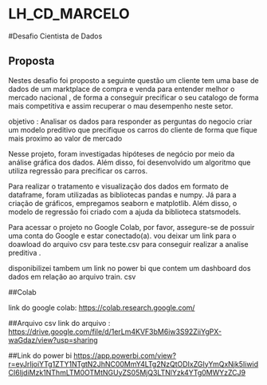 # LH_CD_MARCELO

#Desafio Cientista de Dados 

## Proposta 

Nestes desafio foi proposto a seguinte questão um cliente tem uma base de dados de um marktplace de compra e venda para entender melhor o mercado nacional , de forma a conseguir 
precificar o seu catalogo de forma mais competitiva e assim recuperar o mau desempenho neste setor. 

objetivo : 
Analisar os dados para responder as perguntas do negocio 
criar  um modelo preditivo que precifique os carros do cliente de forma que fique mais proximo ao valor de mercado 


Nesse projeto, foram investigadas  hipóteses de negócio por meio da análise gráfica dos dados. Além disso, foi desenvolvido um algoritmo que utiliza regressão para precificar os carros.

Para realizar o tratamento e visualização dos dados em formato de dataframe, foram utilizadas as bibliotecas pandas e numpy. Já para a criação de gráficos, empregamos seaborn e matplotlib. Além disso, o modelo de regressão foi criado com a ajuda da biblioteca statsmodels.

Para acessar o projeto no Google Colab, por favor, assegure-se de possuir uma conta do Google e estar conectado(a). vou deixar um link para o doawload do arquivo csv para teste.csv para conseguir realizar a analise preditiva . 

disponibilizei tambem um link no power bi  que contem um dashboard dos dados em relação ao arquivo train. csv 

##Colab

link do google colab: https://colab.research.google.com/

##Arquivo csv
link do arquivo : https://drive.google.com/file/d/1erLm4KVF3bM6iw3S92ZiiYgPX-waGdaz/view?usp=sharing

##Link do power bi 
https://app.powerbi.com/view?r=eyJrIjoiYTg1ZTY1NTgtN2JhNC00MmY4LTg2NzQtODIxZGIyYmQxNjk5IiwidCI6IjdiMzk1NThmLTM0OTMtNGUyZS05MjQ3LTNlYzk4YTg0MWYzZCJ9
